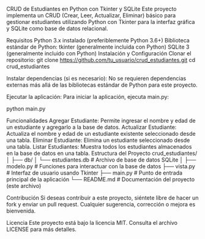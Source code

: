 CRUD de Estudiantes en Python con Tkinter y SQLite
Este proyecto implementa un CRUD (Crear, Leer, Actualizar, Eliminar) básico para gestionar estudiantes utilizando Python con Tkinter para la interfaz gráfica y SQLite como base de datos relacional.

Requisitos
Python 3.x instalado (preferiblemente Python 3.6+)
Biblioteca estándar de Python: tkinter (generalmente incluida con Python)
SQLite 3 (generalmente incluido con Python)
Instalación y Configuración
Clonar el repositorio:
git clone https://github.com/tu_usuario/crud_estudiantes.git
cd crud_estudiantes

Instalar dependencias (si es necesario):
No se requieren dependencias externas más allá de las bibliotecas estándar de Python para este proyecto.

Ejecutar la aplicación:
Para iniciar la aplicación, ejecuta main.py:

python main.py

Funcionalidades
Agregar Estudiante: Permite ingresar el nombre y edad de un estudiante y agregarlo a la base de datos.
Actualizar Estudiante: Actualiza el nombre y edad de un estudiante existente seleccionado desde una tabla.
Eliminar Estudiante: Elimina un estudiante seleccionado desde una tabla.
Listar Estudiantes: Muestra todos los estudiantes almacenados en la base de datos en una tabla.
Estructura del Proyecto
crud_estudiantes/
│
├── db/
│ └── estudiantes.db # Archivo de base de datos SQLite
│
├── modelo.py # Funciones para interactuar con la base de datos
├── vista.py # Interfaz de usuario usando Tkinter
├── main.py # Punto de entrada principal de la aplicación
└── README.md # Documentación del proyecto (este archivo)

Contribución
Si deseas contribuir a este proyecto, siéntete libre de hacer un fork y enviar un pull request. Cualquier sugerencia, corrección o mejora es bienvenida.

Licencia
Este proyecto está bajo la licencia MIT. Consulta el archivo LICENSE para más detalles.

